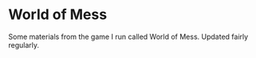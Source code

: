 # World of Mess
 Some materials from the game I run called World of Mess. Updated fairly regularly.
